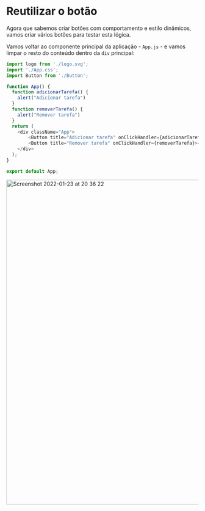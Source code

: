# Reutilizar o botão

Agora que sabemos criar botões com comportamento e estilo dinâmicos, vamos criar vários botões para testar esta lógica.

Vamos voltar ao componente principal da aplicação - `App.js` - e vamos limpar o resto do conteúdo dentro da `div` principal:

```javascript
import logo from './logo.svg';
import './App.css';
import Button from './Button';

function App() {
  function adicionarTarefa() {
    alert("Adicionar tarefa")
  }
  function removerTarefa() {
    alert("Remover tarefa")
  }
  return (
    <div className="App">
        <Button title="Adicionar tarefa" onClickHandler={adicionarTarefa}></Button>
        <Button title="Remover tarefa" onClickHandler={removerTarefa}></Button>
    </div>
  );
}

export default App;
```

<img width="851" alt="Screenshot 2022-01-23 at 20 36 22" src="https://user-images.githubusercontent.com/39055313/150697085-bce32e92-f7a1-40a7-83f7-6aed92eee1ee.png">

